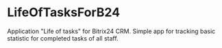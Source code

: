 # LifeOfTasksForB24
Application "Life of tasks" for Bitrix24 CRM. Simple app for tracking basic statistic for completed tasks of all staff.
